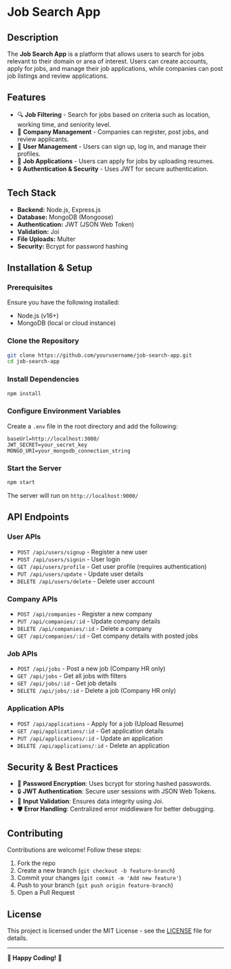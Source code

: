 # Job Search App

## Description

The **Job Search App** is a platform that allows users to search for jobs relevant to their domain or area of interest. Users can create accounts, apply for jobs, and manage their job applications, while companies can post job listings and review applications.

## Features

- 🔍 **Job Filtering** - Search for jobs based on criteria such as location, working time, and seniority level.
- 🏢 **Company Management** - Companies can register, post jobs, and review applicants.
- 👤 **User Management** - Users can sign up, log in, and manage their profiles.
- 📄 **Job Applications** - Users can apply for jobs by uploading resumes.
- 🔒 **Authentication & Security** - Uses JWT for secure authentication.

## Tech Stack

- **Backend:** Node.js, Express.js
- **Database:** MongoDB (Mongoose)
- **Authentication:** JWT (JSON Web Token)
- **Validation:** Joi
- **File Uploads:** Multer
- **Security:** Bcrypt for password hashing

## Installation & Setup

### Prerequisites

Ensure you have the following installed:

- Node.js (v16+)
- MongoDB (local or cloud instance)

### Clone the Repository

```sh
git clone https://github.com/yourusername/job-search-app.git
cd job-search-app
```

### Install Dependencies

```sh
npm install
```

### Configure Environment Variables

Create a `.env` file in the root directory and add the following:

```
baseUrl=http://localhost:3000/
JWT_SECRET=your_secret_key
MONGO_URI=your_mongodb_connection_string
```

### Start the Server

```sh
npm start
```

The server will run on `http://localhost:9000/`

## API Endpoints

### **User APIs**

- `POST /api/users/signup` - Register a new user
- `POST /api/users/signin` - User login
- `GET /api/users/profile` - Get user profile (requires authentication)
- `PUT /api/users/update` - Update user details
- `DELETE /api/users/delete` - Delete user account

### **Company APIs**

- `POST /api/companies` - Register a new company
- `PUT /api/companies/:id` - Update company details
- `DELETE /api/companies/:id` - Delete a company
- `GET /api/companies/:id` - Get company details with posted jobs

### **Job APIs**

- `POST /api/jobs` - Post a new job (Company HR only)
- `GET /api/jobs` - Get all jobs with filters
- `GET /api/jobs/:id` - Get job details
- `DELETE /api/jobs/:id` - Delete a job (Company HR only)

### **Application APIs**

- `POST /api/applications` - Apply for a job (Upload Resume)
- `GET /api/applications/:id` - Get application details
- `PUT /api/applications/:id` - Update an application
- `DELETE /api/applications/:id` - Delete an application

## Security & Best Practices

- 🔐 **Password Encryption**: Uses bcrypt for storing hashed passwords.
- 🔒 **JWT Authentication**: Secure user sessions with JSON Web Tokens.
- 📜 **Input Validation**: Ensures data integrity using Joi.
- 🛡 **Error Handling**: Centralized error middleware for better debugging.

## Contributing

Contributions are welcome! Follow these steps:

1. Fork the repo
2. Create a new branch (`git checkout -b feature-branch`)
3. Commit your changes (`git commit -m 'Add new feature'`)
4. Push to your branch (`git push origin feature-branch`)
5. Open a Pull Request

## License

This project is licensed under the MIT License - see the [LICENSE](LICENSE) file for details.

---

**🚀 Happy Coding!** 🎉

